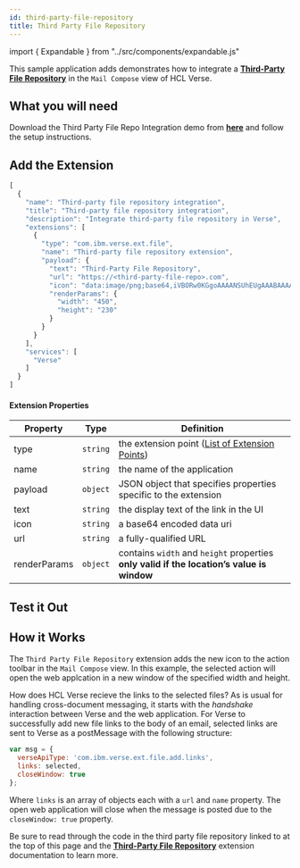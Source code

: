 ```yaml
---
id: third-party-file-repository
title: Third Party File Repository
---
```

import { Expandable } from "../src/components/expandable.js"

This sample application adds demonstrates how to integrate a **[Third-Party File Repository](../extension-points#third-party-file-repository)** in the `Mail Compose` view of HCL Verse.

## What you will need
Download the Third Party File Repo Integration demo from **[here](https://github.com/HCL-TECH-SOFTWARE/Verse-Extension-samples/tree/master/src/third-party-file-repository-integration)** and follow the setup instructions.

## Add the Extension

```js
[
  {
    "name": "Third-party file repository integration",
    "title": "Third-party file repository integration",
    "description": "Integrate third-party file repository in Verse",
    "extensions": [
      {
        "type": "com.ibm.verse.ext.file",
        "name": "Third-party file repository extension",
        "payload": {
          "text": "Third-Party File Repository",
          "url": "https://<third-party-file-repo>.com",
          "icon": "data:image/png;base64,iVBORw0KGgoAAAANSUhEUgAAABAAAAAQCAYAAAAf8/9hAAAABGdBTUEAALGPC/xhBQAAAAlwSFlzAAAOxAAADsQBlSsOGwAAAGpJREFUOE+1k4EKgDAIRC36b/3z6kLJFUpOejAYQ293si3MvFMREdHdCQQqoN73rKpTxlxMC4BLpBrBg95NxV74QQ1De/LFQVSD89YMQBgBmPUsQuoAjbYi/ovgb80ctN9BO0JbYOo73xAdbuoHJPh854UAAAAASUVORK5CYII=",
          "renderParams": {
            "width": "450",
            "height": "230"
          }
        }
      }
    ],
    "services": [
      "Verse"
    ]
  }
]
```
#### Extension Properties
| Property    | Type |  Definition |
|-------------|:----:|-------------|
| type        | `string` | the extension point  ([List of Extension Points](../extension-points)) |
| name        | `string` | the name of the application |
| payload     | `object` | JSON object that specifies properties specific to the extension |
| text        | `string` | the display text of the link in the UI |
| icon        | `string` | a base64 encoded data uri |
| url         | `string` | a fully-qualified URL |
| renderParams | `object` | contains `width` and `height` properties  **only valid if the location’s value is window** |

## Test it Out
<Expandable path="samples/third_party_file_repository_integration.gif" />

##  How it Works
The `Third Party File Repository` extension adds the new icon to the action toolbar in the `Mail Compose` view. In this example, the selected action will open the web applcation in a new window of the specified width and height.

How does HCL Verse recieve the links to the selected files? As is usual for handling cross-document messaging, it starts with the *handshake* interaction between Verse and the web application. For Verse to successfully add new file links to the body of an email, selected links are sent to Verse as a postMessage with the following structure:
```js
var msg = {
  verseApiType: 'com.ibm.verse.ext.file.add.links',
  links: selected,
  closeWindow: true
};
```
Where `links` is an array of objects each with a `url` and `name` property. The open web application will close when the message is posted due to the `closeWindow: true` property.

Be sure to read through the code in the third party file repository linked to at the top of this page and the **[Third-Party File Repository](../extension-points#third-party-file-repository)** extension documentation to learn more.